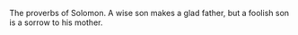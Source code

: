 The proverbs of Solomon. A wise son makes a glad father, but a foolish son is a sorrow to his mother.
